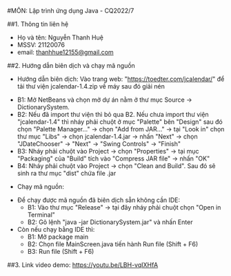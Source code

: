 #MÔN: Lập trình ứng dụng Java - CQ2022/7

##1. Thông tin liên hệ 
- Họ và tên: Nguyễn Thanh Huệ
- MSSV: 21120076
- email: thanhhue12155@gmail.com

##2. Hướng dẫn biên dịch và chạy mã nguồn
* Hướng dẫn biên dịch: 
Vào trang web: "https://toedter.com/jcalendar/" để tải thư viện jcalendar-1.4.zip về máy sau đó giải nén
- B1: Mở NetBeans và chọn mở dự án nằm ở thư mục Source -> DictionarySystem.
- B2: Nếu đã import thư viện thì bỏ qua B2. Nếu chưa import thư viện "jcalendar-1.4" thì nháy phải chuột ở mục "Palette" bên "Design" sau đó chọn "Palette Manager..." -> chọn "Add from JAR..." ->      tại "Look in" chọn thư mục "Libs" -> chọn jcalendar-1.4.jar -> nhấn "Next" -> chọn "JDateChooser" -> "Next" -> "Swing Controls" -> "Finish"
- B3: Nháy phải chuột vào Project -> chọn "Properties" -> tại mục "Packaging" của "Build" tích vào "Compress JAR file" -> nhấn "OK"
- B4: Nháy phải chuột vào Project -> chọn "Clean and Build". Sau đó sẽ sinh ra thư mục "dist" chứa file .jar

* Chạy mã nguồn: 
- Để chạy được mã nguồn đã biên dịch sẵn không cần IDE:
  + B1: Vào thư mục "Release" -> tại đây nháy phải chuột chọn "Open in Terminal" 
  + B2: Gõ lệnh "java -jar DictionarySystem.jar" và nhấn Enter
- Còn nếu chạy bằng IDE thì:
  + B1: Mở package main
  + B2: Chọn file MainScreen.java  tiến hành Run file (Shift + F6)
  + B3: Run file (Shift + F6)

##3. Link video demo: 
https://youtu.be/LBH-vqIXHfA
